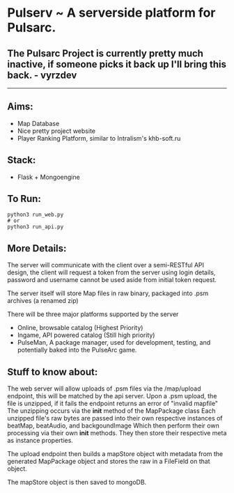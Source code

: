 # Pulserv ~ A serverside platform for Pulsarc.
## The Pulsarc Project is currently pretty much inactive, if someone picks it back up I'll bring this back. - vyrzdev

---------------------------------------------------------------------------------------------------------------------------------------------------------------
## Aims:
- Map Database
- Nice pretty project website
- Player Ranking Platform, similar to Intralism's khb-soft.ru

## Stack:

- Flask + Mongoengine

## To Run:

```
python3 run_web.py
# or
python3 run_api.py
```

## More Details:

The server will communicate with the client over a semi-RESTful API design, the client will request a token from the server using login details, password and username cannot be used aside from initial token request.

The server itself will store Map files in raw binary, packaged into .psm archives (a renamed zip)

There will be three major platforms supported by the server
  - Online, browsable catalog (Highest Priority)
  - Ingame, API powered catalog (Still high priority)
  - PulseMan, A package manager, used for development, testing, and potentially baked into the PulseArc game.

## Stuff to know about:

The web server will allow uploads of .psm files via the /map/upload endpoint, this will be matched by the api server.
Upon a .psm upload, the file is unzipped, if it fails the endpoint returns an error of "invalid mapfile"
The unzipping occurs via the __init__ method of the MapPackage class
Each unzipped file's raw bytes are passed into their own respective instances of beatMap, beatAudio, and backgoundImage
Which then perform their own processing via their own __init__ methods.
They then store their respective meta as instance properties.

The upload endpoint then builds a mapStore object with metadata from the generated MapPackage object
and stores the raw in a FileField on that object.

The mapStore object is then saved to mongoDB.
